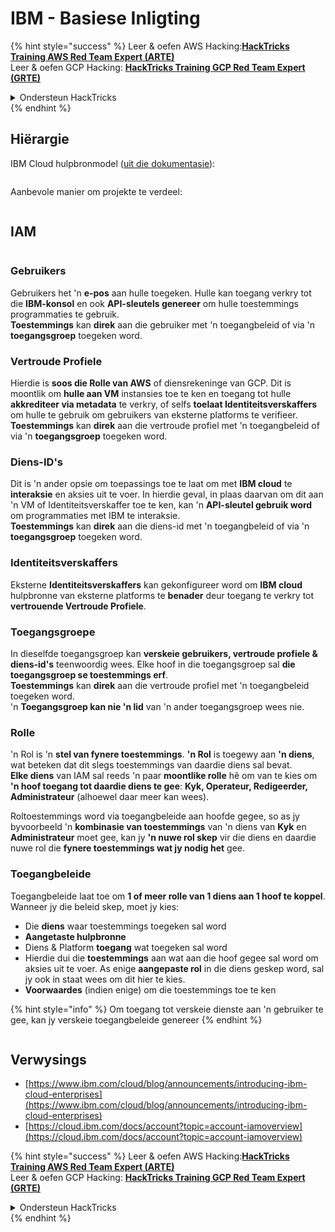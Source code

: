 # IBM - Basiese Inligting

{% hint style="success" %}
Leer & oefen AWS Hacking:<img src="../../.gitbook/assets/image (1) (1) (1) (1).png" alt="" data-size="line">[**HackTricks Training AWS Red Team Expert (ARTE)**](https://training.hacktricks.xyz/courses/arte)<img src="../../.gitbook/assets/image (1) (1) (1) (1).png" alt="" data-size="line">\
Leer & oefen GCP Hacking: <img src="../../.gitbook/assets/image (2) (1).png" alt="" data-size="line">[**HackTricks Training GCP Red Team Expert (GRTE)**<img src="../../.gitbook/assets/image (2) (1).png" alt="" data-size="line">](https://training.hacktricks.xyz/courses/grte)

<details>

<summary>Ondersteun HackTricks</summary>

* Kyk na die [**subskripsie planne**](https://github.com/sponsors/carlospolop)!
* **Sluit aan by die** 💬 [**Discord groep**](https://discord.gg/hRep4RUj7f) of die [**telegram groep**](https://t.me/peass) of **volg** ons op **Twitter** 🐦 [**@hacktricks\_live**](https://twitter.com/hacktricks_live)**.**
* **Deel hacking truuks deur PRs in te dien na die** [**HackTricks**](https://github.com/carlospolop/hacktricks) en [**HackTricks Cloud**](https://github.com/carlospolop/hacktricks-cloud) github repos.

</details>
{% endhint %}

## Hiërargie

IBM Cloud hulpbronmodel ([uit die dokumentasie](https://www.ibm.com/blog/announcement/introducing-ibm-cloud-enterprises/)):

<figure><img src="../../.gitbook/assets/image (225).png" alt=""><figcaption></figcaption></figure>

Aanbevole manier om projekte te verdeel:

<figure><img src="../../.gitbook/assets/image (239).png" alt=""><figcaption></figcaption></figure>

## IAM

<figure><img src="../../.gitbook/assets/image (266).png" alt=""><figcaption></figcaption></figure>

### Gebruikers

Gebruikers het 'n **e-pos** aan hulle toegeken. Hulle kan toegang verkry tot die **IBM-konsol** en ook **API-sleutels genereer** om hulle toestemmings programmaties te gebruik.\
**Toestemmings** kan **direk** aan die gebruiker met 'n toegangbeleid of via 'n **toegangsgroep** toegeken word.

### Vertroude Profiele

Hierdie is **soos die Rolle van AWS** of diensrekeninge van GCP. Dit is moontlik om **hulle aan VM** instansies toe te ken en toegang tot hulle **akkrediteer via metadata** te verkry, of selfs **toelaat Identiteitsverskaffers** om hulle te gebruik om gebruikers van eksterne platforms te verifieer.\
**Toestemmings** kan **direk** aan die vertroude profiel met 'n toegangbeleid of via 'n **toegangsgroep** toegeken word.

### Diens-ID's

Dit is 'n ander opsie om toepassings toe te laat om met **IBM cloud** te **interaksie** en aksies uit te voer. In hierdie geval, in plaas daarvan om dit aan 'n VM of Identiteitsverskaffer toe te ken, kan 'n **API-sleutel gebruik word** om programmaties met IBM te interaksie.\
**Toestemmings** kan **direk** aan die diens-id met 'n toegangbeleid of via 'n **toegangsgroep** toegeken word.

### Identiteitsverskaffers

Eksterne **Identiteitsverskaffers** kan gekonfigureer word om **IBM cloud** hulpbronne van eksterne platforms te **benader** deur toegang te verkry tot **vertrouende Vertroude Profiele**.

### Toegangsgroepe

In dieselfde toegangsgroep kan **verskeie gebruikers, vertroude profiele & diens-id's** teenwoordig wees. Elke hoof in die toegangsgroep sal **die toegangsgroep se toestemmings erf**.\
**Toestemmings** kan **direk** aan die vertroude profiel met 'n toegangbeleid toegeken word.\
'n **Toegangsgroep kan nie 'n lid** van 'n ander toegangsgroep wees nie.

### Rolle

'n Rol is 'n **stel van fynere toestemmings**. **'n Rol** is toegewy aan **'n diens**, wat beteken dat dit slegs toestemmings van daardie diens sal bevat.\
**Elke diens** van IAM sal reeds 'n paar **moontlike rolle** hê om van te kies om **'n hoof toegang tot daardie diens te gee**: **Kyk, Operateur, Redigeerder, Administrateur** (alhoewel daar meer kan wees).

Roltoestemmings word via toegangbeleide aan hoofde gegee, so as jy byvoorbeeld 'n **kombinasie van toestemmings** van 'n diens van **Kyk** en **Administrateur** moet gee, kan jy **'n nuwe rol skep** vir die diens en daardie nuwe rol die **fynere toestemmings wat jy nodig het** gee.

### Toegangbeleide

Toegangbeleide laat toe om **1 of meer rolle van 1 diens aan 1 hoof te koppel**.\
Wanneer jy die beleid skep, moet jy kies:

* Die **diens** waar toestemmings toegeken sal word
* **Aangetaste hulpbronne**
* Diens & Platform **toegang** wat toegeken sal word
* Hierdie dui die **toestemmings** aan wat aan die hoof gegee sal word om aksies uit te voer. As enige **aangepaste rol** in die diens geskep word, sal jy ook in staat wees om dit hier te kies.
* **Voorwaardes** (indien enige) om die toestemmings toe te ken

{% hint style="info" %}
Om toegang tot verskeie dienste aan 'n gebruiker te gee, kan jy verskeie toegangbeleide genereer
{% endhint %}

<figure><img src="../../.gitbook/assets/image (248).png" alt=""><figcaption></figcaption></figure>

## Verwysings

* [https://www.ibm.com/cloud/blog/announcements/introducing-ibm-cloud-enterprises](https://www.ibm.com/cloud/blog/announcements/introducing-ibm-cloud-enterprises)
* [https://cloud.ibm.com/docs/account?topic=account-iamoverview](https://cloud.ibm.com/docs/account?topic=account-iamoverview)

{% hint style="success" %}
Leer & oefen AWS Hacking:<img src="../../.gitbook/assets/image (1) (1) (1) (1).png" alt="" data-size="line">[**HackTricks Training AWS Red Team Expert (ARTE)**](https://training.hacktricks.xyz/courses/arte)<img src="../../.gitbook/assets/image (1) (1) (1) (1).png" alt="" data-size="line">\
Leer & oefen GCP Hacking: <img src="../../.gitbook/assets/image (2) (1).png" alt="" data-size="line">[**HackTricks Training GCP Red Team Expert (GRTE)**<img src="../../.gitbook/assets/image (2) (1).png" alt="" data-size="line">](https://training.hacktricks.xyz/courses/grte)

<details>

<summary>Ondersteun HackTricks</summary>

* Kyk na die [**subskripsie planne**](https://github.com/sponsors/carlospolop)!
* **Sluit aan by die** 💬 [**Discord groep**](https://discord.gg/hRep4RUj7f) of die [**telegram groep**](https://t.me/peass) of **volg** ons op **Twitter** 🐦 [**@hacktricks\_live**](https://twitter.com/hacktricks_live)**.**
* **Deel hacking truuks deur PRs in te dien na die** [**HackTricks**](https://github.com/carlospolop/hacktricks) en [**HackTricks Cloud**](https://github.com/carlospolop/hacktricks-cloud) github repos.

</details>
{% endhint %}
